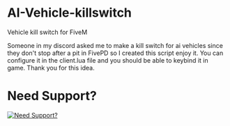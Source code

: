 # AI-Vehicle-killswitch

Vehicle kill switch for FiveM

Someone in my discord asked me to make a kill switch for ai vehicles since they don't stop after a pit in FivePD so I created this script enjoy it.
You can configure it in the client.lua file and you should be able to keybind it in game. Thank you for this idea.

# Need Support?

[![Need Support?](https://i.imgur.com/fqKYWeV.png)](https://discord.gg/Z9Mxu72zZ6)
